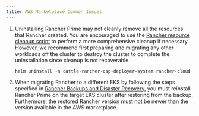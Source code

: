 ```yaml
---
title: AWS Marketplace Common Issues
---
```


1. Uninstalling Rancher Prime may not cleanly remove all the resources that Rancher created. You are encouraged to use the [Rancher resource cleanup script](https://github.com/rancher/rancher-cleanup) to perform a more comprehensive cleanup if necessary. However, we recommend first preparing and migrating any other workloads off the cluster to destroy the cluster to complete the uninstallation since cleanup is not recoverable.

   ```shell
   helm uninstall -n cattle-rancher-csp-deployer-system rancher-cloud
   ```

1. When migrating Rancher to a different EKS by following the steps specified in [Rancher Backups and Disaster Recovery](../../../pages-for-subheaders/backup-restore-and-disaster-recovery.md), you must reinstall Rancher Prime on the target EKS cluster after restoring from the backup. Furthermore, the restored Rancher version must not be newer than the version available in the AWS marketplace.
